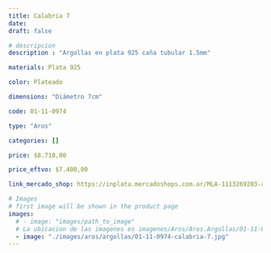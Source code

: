 ```yaml
---
title: Calabria 7
date: 
draft: false

# descripcion
description : "Argollas en plata 925 caña tubular 1.5mm"

materials: Plata 925

color: Plateado

dimensions: "Diámetro 7cm"

code: 01-11-0974

type: "Aros"

categories: []

price: $8.710,00

price_eftvo: $7.400,00

link_mercado_shop: https://inplata.mercadoshops.com.ar/MLA-1113269203-argollitas-de-plata-925-calabria-7-_JM

# Images
# first image will be shown in the product page
images:
  # - image: "images/path_to_image"
  # La ubicacion de las imagenes es imagenes/Aros/Aros.Argollas/01-11-0974-calabria-7
  - image: "./images/aros/argollas/01-11-0974-calabria-7.jpg"
---
```

